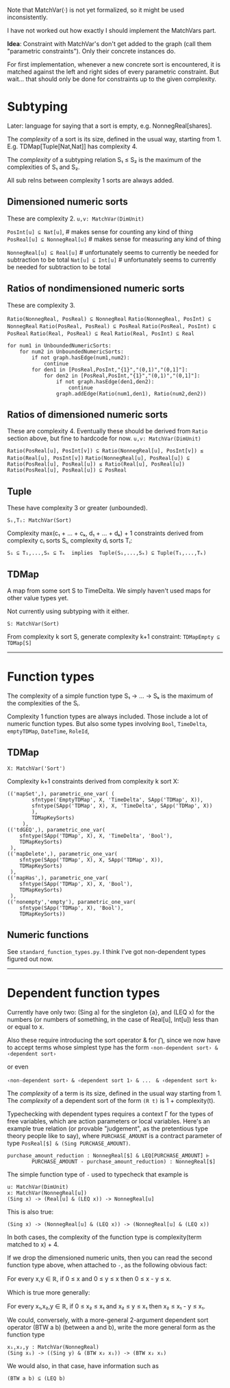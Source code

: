 Note that MatchVar(·) is not yet formalized, so it might be used inconsistently. 

I have not worked out how exactly I should implement the MatchVars part.

**Idea**: Constraint with MatchVar's don't get added to the graph (call them "parametric constraints"). Only their concrete instances do.

For first implementation, whenever a new concrete sort is encountered, it is matched against the left and right sides of every parametric constraint. 
But wait... that should only be done for constraints up to the given complexity.

# Subtyping

Later: language for saying that a sort is empty, e.g. NonnegReal[shares].

The _complexity_ of a sort is its size, defined in the usual way, starting from 1. E.g. TDMap[Tuple[Nat,Nat]] has complexity 4.

The _complexity_ of a subtyping relation S₁ ≤ S₂ is the maximum of the complexities of S₁ and S₂.

All sub relns between complexity 1 sorts are always added.

## Dimensioned numeric sorts

These are complexity 2.
`u,v: MatchVar(DimUnit)`

`PosInt[u] ⊆ Nat[u]`, # makes sense for counting any kind of thing
`PosReal[u] ⊆ NonnegReal[u]` # makes sense for measuring any kind of thing

`NonnegReal[u] ⊆ Real[u]` # unfortunately seems to currently be needed for subtraction to be total
`Nat[u] ⊆ Int[u]` # unfortunately seems to currently be needed for subtraction to be total

## Ratios of nondimensioned numeric sorts

These are complexity 3.

`Ratio(NonnegReal, PosReal) ⊆ NonnegReal`
`Ratio(NonnegReal, PosInt) ⊆ NonnegReal`
`Ratio(PosReal, PosReal) ⊆ PosReal`
`Ratio(PosReal, PosInt) ⊆ PosReal`
`Ratio(Real, PosReal) ⊆ Real`
`Ratio(Real, PosInt) ⊆ Real`

```
for num1 in UnboundedNumericSorts:
    for num2 in UnboundedNumericSorts:
        if not graph.hasEdge(num1,num2):
            continue
        for den1 in [PosReal,PosInt,"{1}","(0,1)","(0,1]"]:
            for den2 in [PosReal,PosInt,"{1}","(0,1)","(0,1]"]:
                if not graph.hasEdge(den1,den2):
                    continue
                graph.addEdge(Ratio(num1,den1), Ratio(num2,den2))
```


## Ratios of dimensioned numeric sorts

These are complexity 4. Eventually these should be derived from `Ratio` section above, but fine to hardcode for now.
`u,v: MatchVar(DimUnit)`

`Ratio(PosReal[u], PosInt[v]) ⊆ Ratio(NonnegReal[u], PosInt[v]) ≤ Ratio(Real[u], PosInt[v])`
`Ratio(NonnegReal[u], PosReal[u]) ⊆ Ratio(PosReal[u], PosReal[u]) ≤ Ratio(Real[u], PosReal[u])`
`Ratio(PosReal[u], PosReal[u]) ⊆ PosReal`

## Tuple

These have complexity 3 or greater (unbounded).

`Sᵢ,Tᵢ: MatchVar(Sort)`

Complexity max(c₁ + ... + cₖ, d₁ + ... + dₖ) + 1 constraints derived from complexity cᵢ sorts Sᵢ, complexity dᵢ sorts Tᵢ:

`S₁ ⊆ T₁,...,Sₖ ⊆ Tₖ  implies  Tuple(S₁,...,Sₖ) ⊆ Tuple(T₁,...,Tₖ)`

## TDMap

A map from some sort S to TimeDelta. We simply haven't used maps for other value types yet.

Not currently using subtyping with it either.

`S: MatchVar(Sort)`

From complexity k sort S, generate complexity k+1 constraint:
`TDMapEmpty ⊆ TDMap[S]`


------------

# Function types

The complexity of a simple function type S₁ → ... → Sₖ is the maximum of the complexities of the Sᵢ.

Complexity 1 function types are always included. Those include a lot of numeric function types. But also some types involving `Bool`, `TimeDelta`, `emptyTDMap`, `DateTime`, `RoleId`,

## TDMap

`X: MatchVar('Sort')`

Complexity k+1 constraints derived from complexity k sort X:

```
(('mapSet',), parametric_one_var( (
        sfntype('EmptyTDMap', X, 'TimeDelta', SApp('TDMap', X)),
        sfntype(SApp('TDMap', X), X, 'TimeDelta', SApp('TDMap', X))
        ),
        TDMapKeySorts)
     ),
(('tdGEQ',), parametric_one_var(
    sfntype(SApp('TDMap', X), X, 'TimeDelta', 'Bool'),
    TDMapKeySorts)
 ),
(('mapDelete',), parametric_one_var(
    sfntype(SApp('TDMap', X), X, SApp('TDMap', X)),
    TDMapKeySorts)
 ),
(('mapHas',), parametric_one_var(
    sfntype(SApp('TDMap', X), X, 'Bool'),
    TDMapKeySorts)
 ),
(('nonempty','empty'), parametric_one_var(
    sfntype(SApp('TDMap', X), 'Bool'),
    TDMapKeySorts))
```

## Numeric functions

See `standard_function_types.py`. I think I've got non-dependent types figured out now.

----------------------------
# Dependent function types

Currently have only two: (Sing a) for the singleton {a}, and (LEQ x) for the numbers (or numbers of something, in the case of Real[u], Int[u]) less than or equal to x.

Also these require introducing the sort operator & for ⋂, since we now have to accept terms whose simplest type has the form 
`‹non-dependent sort› & ‹dependent sort›`

or even

`‹non-dependent sort› & ‹dependent sort 1› & ...`
` & ‹dependent sort k›`

The _complexity_ of a term is its size, defined in the usual way starting from 1. The _complexity_ of a dependent sort of the form `(R t)` is 1 + complexity(t).

Typechecking with dependent types requires a context Γ for the types of free variables, which are action parameters or local variables. Here's an example true relation (or provable "judgement", as the pretentious type theory people like to say), where `PURCHASE_AMOUNT` is a contract parameter of type `PosReal[$] & (Sing PURCHASE_AMOUNT)`.

```
purchase_amount_reduction : NonnegReal[$] & LEQ[PURCHASE_AMOUNT] ⊢ 
		PURCHASE_AMOUNT - purchase_amount_reduction) : NonnegReal[$]
```

The simple function type of `-` used to typecheck that example is

```
u: MatchVar(DimUnit)
x: MatchVar(NonnegReal[u])
(Sing x) -> (Real[u] & (LEQ x)) -> NonnegReal[u]
```
This is also true:
```
(Sing x) -> (NonnegReal[u] & (LEQ x)) -> (NonnegReal[u] & (LEQ x))
```

In both cases, the complexity of the function type is complexity(term matched to x) + 4. 

If we drop the dimensioned numeric units, then you can read the second function type above, when attached to `-`, as the following obvious fact:

For every x,y ∈ ℝ, if 0 ≤ x and 0 ≤ y ≤ x then 0 ≤ x - y ≤ x.

Which is true more generally: 

For every x₁,x₂,y ∈ ℝ, if 0 ≤ x₂ ≤ x₁ and x₂ ≤ y ≤ x₁ then x₂ ≤ x₁ - y ≤ x₁.

We could, conversely, with a more-general 2-argument dependent sort operator (BTW a b) (between a and b), write the more general form as the function type

```
x₁,x₂,y : MatchVar(NonnegReal)
(Sing x₁) -> ((Sing y) & (BTW x₂ x₁)) -> (BTW x₂ x₁)
```

We would also, in that case, have information such as 

`(BTW a b) ⊆ (LEQ b)`